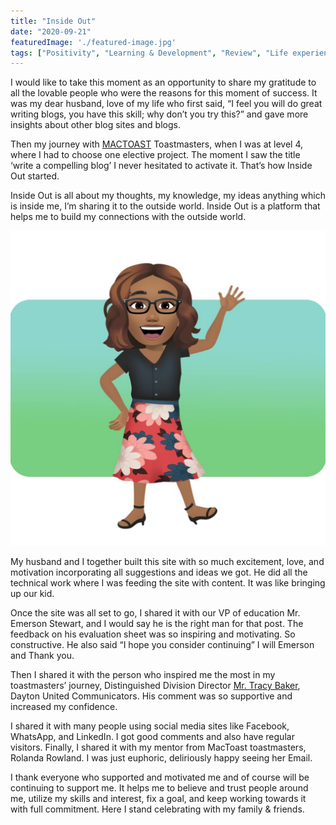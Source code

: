 ```yaml
---
title: "Inside Out"
date: "2020-09-21"
featuredImage: './featured-image.jpg'
tags: ["Positivity", "Learning & Development", "Review", "Life experience", "Hapiness"]
---
```

I would like to take this moment as an opportunity to share my gratitude to all the lovable people who were the reasons for this moment of success. It was my dear husband,  love of my life who first said, “I feel you will do great writing blogs, you have this skill; why don’t you try this?” and gave more insights about other blog sites and blogs.

Then my journey with [MACTOAST](https://1274.toastmastersclubs.org/) Toastmasters, when I was at level 4, where I had to choose one elective project. The moment I saw the title ‘write a compelling blog’ I never hesitated to activate it. That’s how Inside Out started.

Inside Out is all about my thoughts, my knowledge, my ideas anything which is inside me, I’m sharing it to the outside world. Inside Out is a platform that helps me to build my connections with the outside world.

![](./1.jpg)

My husband and I together built this site with so much excitement, love, and motivation incorporating all suggestions and ideas we got. He did all the technical work where I was feeding the site with content. It was like bringing up our kid.

Once the site was all set to go, I shared it with our VP of education Mr. Emerson Stewart, and I would say he is the right man for that post. The feedback on his evaluation sheet was so inspiring and motivating. So constructive. He also said “I hope you consider continuing” I will Emerson and Thank you.

Then I shared it with the person who inspired me the most in my toastmasters’ journey, Distinguished Division Director [Mr. Tracy Baker](https://daytonunitedcommunicators.toastmastersclubs.org/DTM_Tracy_Baker.html), Dayton United Communicators. His comment was so supportive and increased my confidence.

I shared it with many people using social media sites like Facebook, WhatsApp, and LinkedIn. I got good comments and also have regular visitors. Finally, I shared it with my mentor from MacToast toastmasters, Rolanda Rowland. I was just euphoric, deliriously happy seeing her Email.

I thank everyone who supported and motivated me and of course will be continuing to support me. It helps me to believe and trust people around me, utilize my skills and interest, fix a goal, and keep working towards it with full commitment. Here I stand celebrating with my family & friends.

